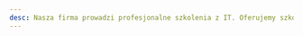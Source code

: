 ```yaml
---
desc: Nasza firma prowadzi profesjonalne szkolenia z IT. Oferujemy szkolenie z najbardziej znanych webowych technologii jak TML5, CSS, JavaScript i WordPress.
---
```

